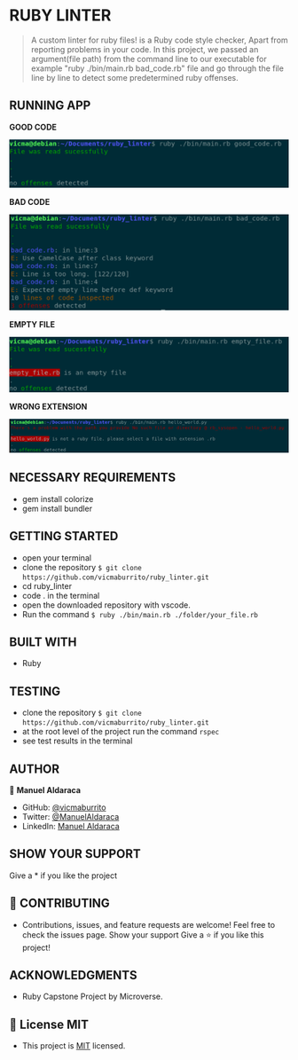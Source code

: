 # RUBY LINTER

>  A custom linter for ruby files! is a Ruby code style checker, Apart from reporting problems in your code. In this project, we passed an argument(file path) from the command line to our executable for example
"ruby ./bin/main.rb bad_code.rb" file and go through the file line by line to detect some predetermined ruby offenses.

## RUNNING APP

   **GOOD CODE**

![screenshot](assets/Good_code.png)

   **BAD CODE**

![screenshot](assets/bad_code_up.png)

   **EMPTY FILE**

![screenshot](assets/Empty_file.png)

   **WRONG EXTENSION**

![screenshot](assets/Extension.rb.png)

## NECESSARY REQUIREMENTS

- gem install colorize
- gem install bundler

## GETTING STARTED

- open your terminal
- clone the repository `$ git clone https://github.com/vicmaburrito/ruby_linter.git`
- cd ruby_linter
- code . in the terminal
- open the downloaded repository with vscode. 
- Run the command `$ ruby ./bin/main.rb ./folder/your_file.rb`

## BUILT WITH

- Ruby

## TESTING

- clone the repository `$ git clone https://github.com/vicmaburrito/ruby_linter.git`
- at the root level of the project run the command `rspec`
- see test results in the terminal

## AUTHOR

👤 **Manuel Aldaraca**

- GitHub: [@vicmaburrito](https://github.com/vicmaburrito)
- Twitter: [@ManuelAldaraca](https://twitter.com/ManuelAldaraca)
- LinkedIn: [Manuel Aldaraca](https://www.linkedin.com/in/manuel-aldaraca/)

## SHOW YOUR SUPPORT
Give a \* if you like the project

## 🤝 CONTRIBUTING
- Contributions, issues, and feature requests are welcome!
Feel free to check the issues page. Show your support
Give a ⭐️ if you like this project!

## ACKNOWLEDGMENTS

- Ruby Capstone Project by Microverse.

## 📝 License MIT
- This project is [MIT](./LICENSE) licensed.